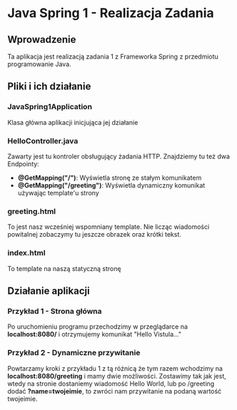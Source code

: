 # Java Spring 1 - Realizacja Zadania

## Wprowadzenie
Ta aplikacja jest realizacją zadania 1 z Frameworka Spring
z przedmiotu programowanie Java.

## Pliki i ich działanie
### **JavaSpring1Application**
Klasa główna aplikacji inicjująca jej działanie

### **HelloController.java**
Zawarty jest tu kontroler obsługujący żadania HTTP. Znajdziemy tu też dwa Endpointy:

 - **@GetMapping("/")**: Wyświetla stronę ze stałym komunikatem
 - **@GetMapping("/greeting")**: Wyświetla dynamiczny komunikat używając template'u strony

### **greeting.html**
To jest nasz wcześniej wspomniany template. Nie licząc wiadomości powitalnej zobaczymy tu jeszcze obrazek oraz krótki tekst.

### **index.html**
To template na naszą statyczną stronę

## Działanie aplikacji
### Przykład 1 - Strona główna
Po uruchomieniu programu przechodzimy w przeglądarce na **localhost:8080/** i otrzymujemy komunikat "Hello Vistula..."

### Przykład 2 - Dynamiczne przywitanie
Powtarzamy kroki z przykładu 1 z tą różnicą że tym razem wchodzimy na **localhost:8080/greeting** i mamy dwie możliwości. Zostawimy tak jak jest, wtedy na stronie dostaniemy wiadomość Hello World, lub po /greeting dodać **?name=twojeimie**, to zwróci nam przywitanie na podaną wartość twojeimie.